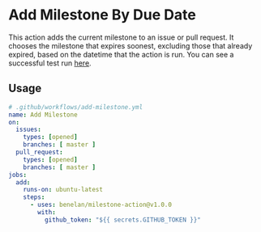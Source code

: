 # Add Milestone By Due Date

This action adds the current milestone to an issue or pull request. It chooses the milestone that expires soonest, excluding those that already expired, based on the datetime that the action is run. You can see a successful test run [here](https://github.com/benelan/milestone-action/issues/8).


## Usage
```yml
# .github/workflows/add-milestone.yml
name: Add Milestone
on:
  issues:
    types: [opened]
    branches: [ master ]
  pull_request:
    types: [opened]
    branches: [ master ]
jobs:
  add:
    runs-on: ubuntu-latest
    steps:
      - uses: benelan/milestone-action@v1.0.0
        with:
          github_token: "${{ secrets.GITHUB_TOKEN }}"
```
